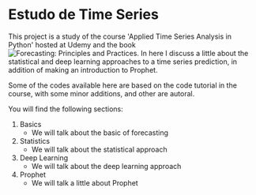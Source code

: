 # Estudo de Time Series

This project is a study of the course 'Applied Time Series Analysis in Python' hosted at Udemy and the book ![Forecasting: Principles and Practices](https://otexts.com/fpp2/). In here I discuss a little about the statistical and deep learning approaches to a time series prediction, in addition of making an introduction to Prophet.

Some of the codes available here are based on the code tutorial in the course, with some minor additions, and other are autoral. 

You will find the following sections:

1. Basics
   - We will talk about the basic of forecasting
2. Statistics
   - We will talk about the statistical approach
3. Deep Learning
   - We will talk about the deep learning approach
4. Prophet
   - We will talk a little about Prophet